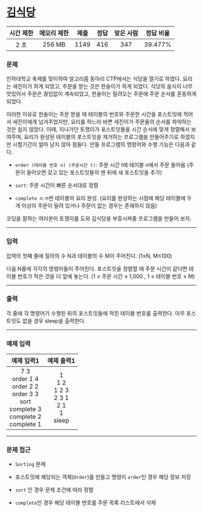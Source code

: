  # [김식당](https://www.acmicpc.net/problem/14612)

<div align = center>

| 시간 제한 | 메모리 제한 | 제출  | 정답  | 맞은 사람 | 정답 비율 |
| :-------: | :---------: | :---: | :---: | :-------: | :-------: |
|   2 초    |   256 MB    | 1149  |  416  |    347    |  39.477%  |

</div>

### 문제

인하대학교 축제를 맞이하여 알고리즘 동아리 CTP에서는 식당을 열기로 하였다. 요리는 세진이가 하게 되었고, 주문을 받는 것은 한솔이가 하게 되었다. 식당의 음식이 너무 맛있어서 주문은 끊임없이 계속되었고, 한솔이는 밀려오는 주문에 주문 순서를 혼동하게 되었다.

이러한 이유로 한솔이는 주문 받을 때 테이블의 번호와 주문한 시간을 포스트잇에 적어서 세진이에게 넘겨주었지만, 요리를 하느라 바쁜 세진이가 주문들의 순서를 파악하는 것은 쉽지 않았다. 이때, 지나가던 토쟁이가 포스트잇들을 시간 순서에 맞게 정렬해서 보여주며, 요리가 완성된 테이블의 포스트잇을 제거하는 프로그램을 만들어주기로 하였지만 시험기간이 얼마 남지 않아 힘들다. 만들 프로그램의 명령어와 수행 기능은 다음과 같다.

  - `order (테이블 번호 n) (주문시간 t)`: 주문 시간 t에 테이블 n에서 주문 들어옴 (주문이 들어오면 갖고 있는 포스트잇들의 맨 뒤에 새 포스트잇을 추가)

  - `sort`: 주문 시간이 빠른 순서대로 정렬

  - `complete n`: n번 테이블의 요리 완성. (요리를 완성하는 시점에 해당 테이블에 두 개 이상의 주문이 밀려 있거나 주문이 없는 경우는 존재하지 않음)

코딩을 잘하는 여러분이 토쟁이를 도와 김식당을 부흥시켜줄 프로그램을 만들어 보자.

---

### 입력

입력의 첫째 줄에 질의의 수 N과 테이블의 수 M이 주어진다. (1≤N, M≤100)

다음 N줄에 각각의 명령어들이 주어진다. 포스트잇을 정렬할 때 주문 시간이 같다면 테이블 번호가 작은 것을 더 앞에 놓는다. (1 ≤ 주문 시간 ≤ 1,000 , 1 ≤ 테이블 번호 ≤ M)

---

### 출력

각 줄에 각 명령어가 수행된 뒤의 포스트잇들에 적힌 테이블 번호를 출력한다. 아무 포스트잇도 없을 경우 sleep을 출력한다.

---

### 예제 입력

|                                             예제 입력1                                              |                      예제 출력1                       |
| :-------------------------------------------------------------------------------------------------: | :---------------------------------------------------: |
| 7 3<br/>order 1 4<br/>order 2 2<br/>order 3 3<br/>sort<br/>complete 3<br/>complete 2<br/>complete 1 | 1<br/>1 2<br/>1 2 3<br/>2 3 1<br/>2 1<br/>1<br/>sleep |

---

### 문제 접근

  - `Sorting` 문제

  - 포스트잇에 해당되는 객체(`Order`)를 만들고 명령이 `order`인 경우 해당 정보 저장

  - `sort` 인 경우 문제 조건에 따라 정렬

  - `complete`인 경우 해당 테이블 번호를 주문 목록 리스트에서 삭제